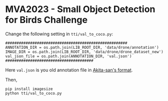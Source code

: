 # MVA2023 - Small Object Detection for Birds Challenge 


Change the following setting in `tti/val_to_coco.py`:



```
######################################################
ANNOTATION_DIR = os.path.join(LIB_ROOT_DIR, 'data/drone/annotation')
IMAGE_DIR = os.path.join(LIB_ROOT_DIR, 'data/drone/drone_dataset_new')
val_json_file = os.path.join(ANNOTATION_DIR, 'val.json')
#######################################

```
Here `val.json` is you old annotation file in [Akita-san's format](https://github.com/kakitamedia/drone_dataset). 


Then, 

```
pip install imagesize
python tti/val_to_coco.py

```